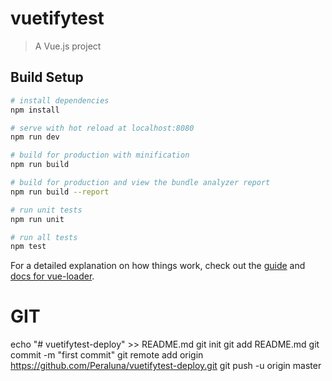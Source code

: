 # vuetifytest

> A Vue.js project

## Build Setup

``` bash
# install dependencies
npm install

# serve with hot reload at localhost:8080
npm run dev

# build for production with minification
npm run build

# build for production and view the bundle analyzer report
npm run build --report

# run unit tests
npm run unit

# run all tests
npm test
```

For a detailed explanation on how things work, check out the [guide](http://vuejs-templates.github.io/webpack/) and [docs for vue-loader](http://vuejs.github.io/vue-loader).

# GIT
echo "# vuetifytest-deploy" >> README.md
git init
git add README.md
git commit -m "first commit"
git remote add origin https://github.com/Peraluna/vuetifytest-deploy.git
git push -u origin master

